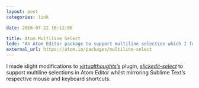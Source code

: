 ```yaml
---
layout: post
categories: link

date: 2016-07-22 16:12:00

title: Atom Multiline Select
lede: "An Atom Editor package to support multiline selection which I forked and modified to mimic Sublime Text’s multiline selection technique."
external_url: https://atom.io/packages/multiline-select
---
```



I made slight modifications to *[virtualthoughts’s](https://github.com/virtualthoughts)* plugin, *[slickedit-select](https://github.com/virtualthoughts/slickedit-select)* to support multiline selections in Atom Editor whilst mirroring Sublime Text’s respective mouse and keyboard shortcuts.
